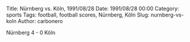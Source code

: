 Title: Nürnberg vs. Köln, 1991/08/28
Date: 1991/08/28 00:00
Category: sports
Tags: football, football scores, Nürnberg, Köln
Slug: nurnberg-vs-koln
Author: carbonero


Nürnberg 4 - 0 Köln
